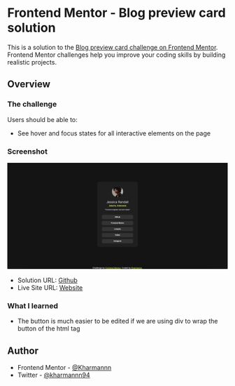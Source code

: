 # Frontend Mentor - Blog preview card solution

This is a solution to the [Blog preview card challenge on Frontend Mentor](https://www.frontendmentor.io/challenges/blog-preview-card-ckPaj01IcS). Frontend Mentor challenges help you improve your coding skills by building realistic projects.

## Overview

### The challenge

Users should be able to:

- See hover and focus states for all interactive elements on the page

### Screenshot

![](screenshot.jpg)

- Solution URL: [Github](https://github.com/Kharmannn/frontendmentor_blog-preview-card/)
- Live Site URL: [Website](https://akram-frontendmentor-blog-preview-card.vercel.app)

### What I learned

- The button is much easier to be edited if we are using div to wrap the button of the html tag

## Author

- Frontend Mentor - [@Kharmannn](https://www.frontendmentor.io/profile/Kharmannn)
- Twitter - [@kharmannn94](https://x.com/kharmannn94)
